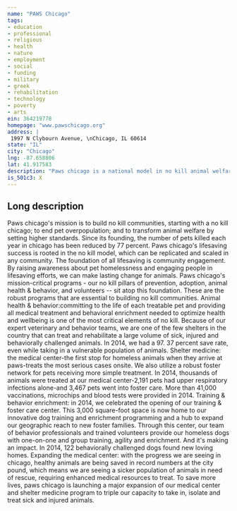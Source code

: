 ```yaml
---
name: "PAWS Chicago"
tags:
- education
- professional
- religious
- health
- nature
- employment
- social
- funding
- military
- greek
- rehabilitation
- technology
- poverty
- arts
ein: 364219778
homepage: "www.pawschicago.org"
address: |
 1997 N Clybourn Avenue, \nChicago, IL 60614
state: "IL"
city: "Chicago"
lng: -87.658806
lat: 41.917583
description: "Paws chicago is a national model in no kill animal welfare, offering robust adoption and spay/neuter programs. "
is_501c3: X
---
```


## Long description

Paws chicago's mission is to build no kill communities, starting with a no kill chicago; to end pet overpopulation; and to transform animal welfare by setting higher standards. Since its founding, the number of pets killed each year in chicago has been reduced by 77 percent. Paws chicago's lifesaving success is rooted in the no kill model, which can be replicated and scaled in any community. The foundation of all lifesaving is community engagement. By raising awareness about pet homelessness and engaging people in lifesaving efforts, we can make lasting change for animals. Paws chicago's mission-critical programs - our no kill pillars of prevention, adoption, animal health & behavior, and volunteers -- sit atop this foundation. These are the robust programs that are essential to building no kill communities. Animal health & behavior:committing to the life of each treatable pet and providing all medical treatment and behavioral enrichment needed to optimize health and wellbeing is one of the most critical elements of no kill. Because of our expert veterinary and behavior teams, we are one of the few shelters in the country that can treat and rehabilitate a large volume of sick, injured and behaviorally challenged animals. In 2014, we had a 97. 37 percent save rate, even while taking in a vulnerable population of animals. Shelter medicine: the medical center-the first stop for homeless animals when they arrive at paws-treats the most serious cases onsite. We also utilize a robust foster network for pets receiving more simple treatment. In 2014, thousands of animals were treated at our medical center-2,191 pets had upper respiratory infections alone-and 3,467 pets went into foster care. More than 41,000 vaccinations, microchips and blood tests were provided in 2014. Training & behavior enrichment: in 2014, we celebrated the opening of our training & foster care center. This 3,000 square-foot space is now home to our innovative dog training and enrichment programming and a hub to expand our geographic reach to new foster families. Through this center, our team of behavior professionals and trained volunteers provide our homeless dogs with one-on-one and group training, agility and enrichment. And it's making an impact. In 2014, 122 behaviorally challenged dogs found new loving homes. Expanding the medical center: with the progress we are seeing in chicago, healthy animals are being saved in record numbers at the city pound, which means we are seeing a sicker population of animals in need of rescue, requiring enhanced medical resources to treat. To save more lives, paws chicago is launching a major expansion of our medical center and shelter medicine program to triple our capacity to take in, isolate and treat sick and injured animals. 
